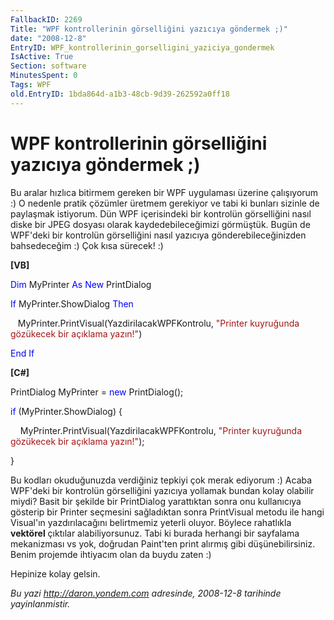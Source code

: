 ```yaml
---
FallbackID: 2269
Title: "WPF kontrollerinin görselliğini yazıcıya göndermek ;)"
date: "2008-12-8"
EntryID: WPF_kontrollerinin_gorselligini_yaziciya_gondermek
IsActive: True
Section: software
MinutesSpent: 0
Tags: WPF
old.EntryID: 1bda864d-a1b3-48cb-9d39-262592a0ff18
---
```

# WPF kontrollerinin görselliğini yazıcıya göndermek ;)
Bu aralar hızlıca bitirmem gereken bir WPF uygulaması üzerine
çalışıyorum :) O nedenle pratik çözümler üretmem gerekiyor ve tabi ki
bunları sizinle de paylaşmak istiyorum. Dün WPF içerisindeki bir
kontrolün görselliğini nasıl diske bir JPEG dosyası olarak
kaydedebileceğimizi görmüştük. Bugün de WPF'deki bir kontrolün
görselliğini nasıl yazıcıya gönderebileceğinizden bahsedeceğim :) Çok
kısa sürecek! :)

**[VB]**

<span style="color: blue;">Dim</span> MyPrinter <span
style="color: blue;">As</span> <span style="color: blue;">New</span>
PrintDialog

<span style="color: blue;">If</span> MyPrinter.ShowDialog <span
style="color: blue;">Then</span>

   MyPrinter.PrintVisual(YazdirilacakWPFKontrolu, <span
style="color: #a31515;">"Printer kuyruğunda gözükecek bir açıklama
yazın!"</span>)

<span style="color: blue;">End</span> <span
style="color: blue;">If</span>

**[C\#]**

PrintDialog MyPrinter = <span style="color: blue;">new</span>
PrintDialog();

<span style="color: blue;">if</span> (MyPrinter.ShowDialog) {

    MyPrinter.PrintVisual(YazdirilacakWPFKontrolu, <span
style="color: #a31515;">"Printer kuyruğunda gözükecek bir açıklama
yazın!"</span>);

}

Bu kodları okuduğunuzda verdiğiniz tepkiyi çok merak ediyorum :) Acaba
WPF'deki bir kontrolün görselliğini yazıcıya yollamak bundan kolay
olabilir miydi? Basit bir şekilde bir PrintDialog yarattıktan sonra onu
kullanıcıya gösterip bir Printer seçmesini sağladıktan sonra PrintVisual
metodu ile hangi Visual'ın yazdırılacağını belirtmemiz yeterli oluyor.
Böylece rahatlıkla **vektörel** çıktılar alabiliyorsunuz. Tabi ki burada
herhangi bir sayfalama mekanizması vs yok, doğrudan Paint'ten print
alırmış gibi düşünebilirsiniz. Benim projemde ihtiyacım olan da buydu
zaten :)

Hepinize kolay gelsin.



*Bu yazi http://daron.yondem.com adresinde, 2008-12-8 tarihinde yayinlanmistir.*
